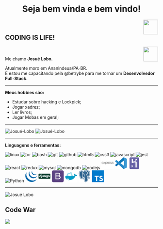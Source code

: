 <h1 align="center"> Seja bem vinda e bem vindo! </h1>
<a href="https://github.com/RoyMusthang" target="_blank">
  <img align="right" src="https://cdn.iconscout.com/icon/free/png-256/github-108-438008.png" width="48px" height="48px">
</a><br />
<h2 align="left" > 
  <b>CODING IS LIFE!</b>
</h2>
<a href="https://www.linkedin.com/in/nobreakh/" target="_blank">
  <img align="right" src="https://i.ibb.co/Kx2GSrT/linkedin.png" width="48px" height="48px"></a><br/>
<p align="left" >
Me chamo <b>Josué Lobo</b>.
</p>
<p align="left" >
Atualmente moro em Ananindeua/PA-BR.<br />
E estou me capacitando pela @betrybe para me tornar um <b>Desenvolvedor Full-Stack.</b>
</p>
<hr/>

**Meus hobbies são:**
  - Estudar sobre hacking e Lockpick; 
  - Jogar xadrez;
  - Ler livros;
  - Jogar Mobas em geral;
  <hr>

<div>
  <img height="180em" src="https://github-readme-stats.vercel.app/api?username=RoyMusthang&count_private=true&show_icons=true&hide_title=true&include_all_commits=true&theme=radical" alt="Josué-Lobo">
  <img height="180em" src="https://github-readme-stats.vercel.app/api/top-langs/?username=RoyMusthang&layout=compact&theme=radical" alt="Josué-Lobo">
</div>

<hr>

**Linguagens e ferramentas:**  

<p align="left">
<img src="https://cdn.icon-icons.com/icons2/195/PNG/256/OS_Linux_23399.png" alt="linux" width="40" height="40" />
<img src="https://cdn.icon-icons.com/icons2/2552/PNG/512/tor_browser_logo_icon_152955.png" alt="tor" width="40" height="40" />
<img src="https://cdn.icon-icons.com/icons2/2699/PNG/512/gnu_bash_logo_icon_170079.png" alt="bash" width="40" height="40" />
<img src="https://cdn.icon-icons.com/icons2/2107/PNG/512/file_type_git_icon_130581.png" alt="git" width="40" height="40"/> 
<img src="https://cdn.icon-icons.com/icons2/936/PNG/512/github-logo_icon-icons.com_73546.png" alt="github" width="40" height="40"/>
<img src="https://cdn.icon-icons.com/icons2/2107/PNG/512/file_type_html_icon_130541.png" alt="html5" width="40" height="40"/> 
<img src="https://cdn.icon-icons.com/icons2/2107/PNG/512/file_type_css_icon_130661.png" alt="css3" width="40" height="40"/> 
<img src="https://cdn.icon-icons.com/icons2/2108/PNG/512/javascript_icon_130900.png" alt="javascript" width="40" height="40"/> 
<img src="https://cdn.icon-icons.com/icons2/2107/PNG/512/file_type_jest_icon_130514.png" alt="jest" width="40" height="40"/>
<img src="https://cdn.icon-icons.com/icons2/2415/PNG/512/react_original_logo_icon_146374.png" alt="react" width="40" height="40"/> 
<img src="https://cdn.icon-icons.com/icons2/2415/PNG/512/redux_original_logo_icon_146365.png" alt="redux" width="40" height="40"/> 
<img src="https://cdn.icon-icons.com/icons2/2415/PNG/512/mysql_plain_logo_icon_146414.png" alt="mysql" width="40" height="40"/> 
<img src="https://cdn.icon-icons.com/icons2/2415/PNG/512/mongodb_original_logo_icon_146424.png" alt="mongodb" width="40" height="40"/> 
<img src="https://cdn.icon-icons.com/icons2/2415/PNG/512/nodejs_plain_logo_icon_146409.png" alt="nodejs" width="40" height="40"/> 
<img src="https://raw.githubusercontent.com/devicons/devicon/master/icons/express/express-original-wordmark.svg" alt="express" width="40" height="40"/> 
<img src="https://raw.githubusercontent.com/devicons/devicon/master/icons/vscode/vscode-original.svg" alt="vscode" width="40" height="40" />
<img src="https://raw.githubusercontent.com/devicons/devicon/master/icons/heroku/heroku-plain.svg" alt="heroku" width="40" height="40" />
<img src="https://cdn.icon-icons.com/icons2/112/PNG/512/python_18894.png" alt="Python" width="40" height="40" />
<img src="https://raw.githubusercontent.com/devicons/devicon/master/icons/jquery/jquery-plain.svg" alt="Jquery" width="40" height="40" />
<img src="https://raw.githubusercontent.com/devicons/devicon/master/icons/django/django-plain.svg" alt="Django" width="40" height="40" />
<img src="https://raw.githubusercontent.com/devicons/devicon/master/icons/bootstrap/bootstrap-plain.svg" alt="Bootstrap" width="40" height="40" />
<img src="https://raw.githubusercontent.com/devicons/devicon/master/icons/docker/docker-plain.svg" alt="Docker" width="40" height="40" />
<img src="https://raw.githubusercontent.com/devicons/devicon/master/icons/postgresql/postgresql-plain.svg" alt="postgresql" width="40" height="40" />
<img src="https://raw.githubusercontent.com/devicons/devicon/master/icons/typescript/typescript-plain.svg" alt="typescript" width="40" height="40" />
</p>
<hr>

<p align="left"> <img src="https://komarev.com/ghpvc/?username=RoyMusthang" alt="Josué Lobo" /></p>

 ## Code War
<a href="https://www.codewars.com/users/RoyMusthang" target="_blank">
 <img src="https://www.codewars.com/users/RoyMusthang/badges/large">
</a>
